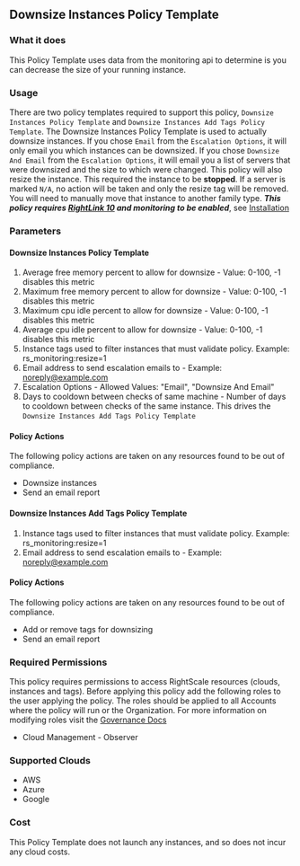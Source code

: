## Downsize Instances Policy Template

### What it does

This Policy Template uses data from the monitoring api to determine is you can decrease the size of your running instance.

### Usage

There are two policy templates required to support this policy, `Downsize Instances Policy Template` and `Downsize Instances Add Tags Policy Template`.
The Downsize Instances Policy Template is used to actually downsize instances. If you chose `Email` from the `Escalation Options`, it will only email you which instances can be downsized.
If you chose `Downsize And Email` from the `Escalation Options`, it will email you a list of servers that were downsized and the size to which were changed. This policy will also resize the instance. This required the instance to be **stopped**.
If a server is marked `N/A`, no action will be taken and only the resize tag will be removed. You will need to manually move that instance to another family type.
**_This policy requires [RightLink 10](http://docs.rightscale.com/rl10/getting_started.html) and monitoring to be enabled_**, see [Installation](http://docs.rightscale.com/rl10/about.html)


### Parameters

#### Downsize Instances Policy Template
1. Average free memory percent to allow for downsize - Value: 0-100, -1 disables this metric
2. Maximum free memory percent to allow for downsize - Value: 0-100, -1 disables this metric
3. Maximum cpu idle percent to allow for downsize - Value: 0-100, -1 disables this metric
4. Average cpu idle percent to allow for downsize - Value: 0-100, -1 disables this metric
5. Instance tags used to filter instances that must validate policy. Example: rs_monitoring:resize=1
6. Email address to send escalation emails to - Example: noreply@example.com
7. Escalation Options - Allowed Values: "Email", "Downsize And Email"
8. Days to cooldown between checks of same machine - Number of days to cooldown between checks of the same instance. This drives the `Downsize Instances Add Tags Policy Template`

#### Policy Actions

The following policy actions are taken on any resources found to be out of compliance.

- Downsize instances
- Send an email report

#### Downsize Instances Add Tags Policy Template
1. Instance tags used to filter instances that must validate policy. Example: rs_monitoring:resize=1
2. Email address to send escalation emails to - Example: noreply@example.com

#### Policy Actions

The following policy actions are taken on any resources found to be out of compliance.

- Add or remove tags for downsizing
- Send an email report


### Required Permissions

This policy requires permissions to access RightScale resources (clouds, instances and tags).  Before applying this policy add the following roles to the user applying the policy.  The roles should be applied to all Accounts where the policy will run or the Organization. For more information on modifying roles visit the [Governance Docs](https://docs.rightscale.com/cm/ref/user_roles.html)

- Cloud Management - Observer

### Supported Clouds

- AWS
- Azure
- Google

### Cost

This Policy Template does not launch any instances, and so does not incur any cloud costs.
